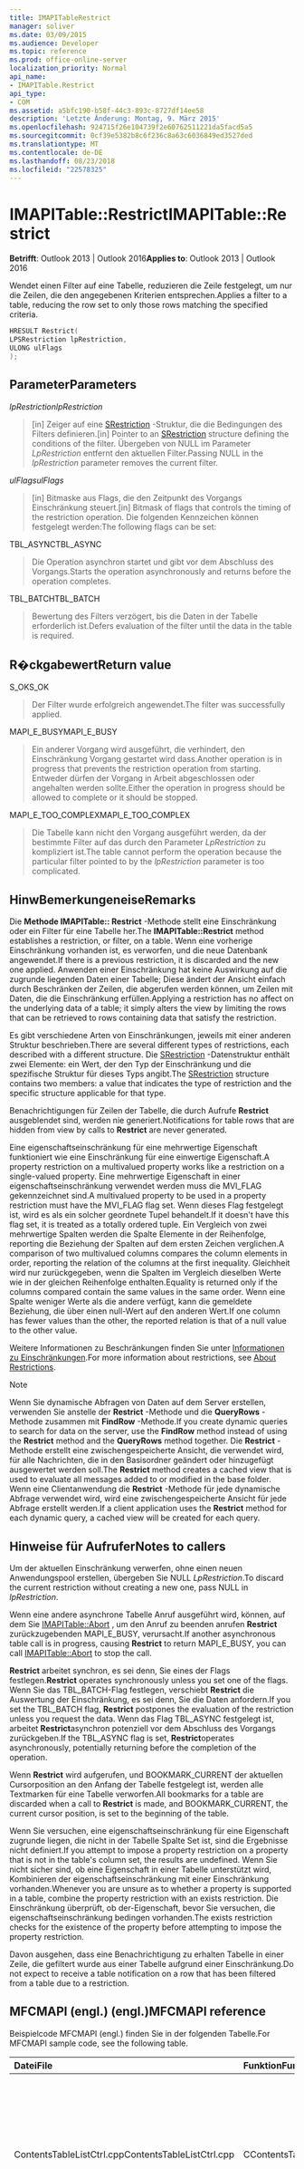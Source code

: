 ```yaml
---
title: IMAPITableRestrict
manager: soliver
ms.date: 03/09/2015
ms.audience: Developer
ms.topic: reference
ms.prod: office-online-server
localization_priority: Normal
api_name:
- IMAPITable.Restrict
api_type:
- COM
ms.assetid: a5bfc190-b58f-44c3-893c-8727df14ee58
description: 'Letzte Änderung: Montag, 9. März 2015'
ms.openlocfilehash: 924715f26e104739f2e60762511221da5facd5a5
ms.sourcegitcommit: 0cf39e5382b8c6f236c8a63c6036849ed3527ded
ms.translationtype: MT
ms.contentlocale: de-DE
ms.lasthandoff: 08/23/2018
ms.locfileid: "22578325"
---
```

# <a name="imapitablerestrict"></a><span data-ttu-id="7dd95-103">IMAPITable::Restrict</span><span class="sxs-lookup"><span data-stu-id="7dd95-103">IMAPITable::Restrict</span></span>

  
  
<span data-ttu-id="7dd95-104">**Betrifft**: Outlook 2013 | Outlook 2016</span><span class="sxs-lookup"><span data-stu-id="7dd95-104">**Applies to**: Outlook 2013 | Outlook 2016</span></span> 
  
<span data-ttu-id="7dd95-105">Wendet einen Filter auf eine Tabelle, reduzieren die Zeile festgelegt, um nur die Zeilen, die den angegebenen Kriterien entsprechen.</span><span class="sxs-lookup"><span data-stu-id="7dd95-105">Applies a filter to a table, reducing the row set to only those rows matching the specified criteria.</span></span>
  
```cpp
HRESULT Restrict(
LPSRestriction lpRestriction,
ULONG ulFlags
);
```

## <a name="parameters"></a><span data-ttu-id="7dd95-106">Parameter</span><span class="sxs-lookup"><span data-stu-id="7dd95-106">Parameters</span></span>

 <span data-ttu-id="7dd95-107">_lpRestriction_</span><span class="sxs-lookup"><span data-stu-id="7dd95-107">_lpRestriction_</span></span>
  
> <span data-ttu-id="7dd95-108">[in] Zeiger auf eine [SRestriction](srestriction.md) -Struktur, die die Bedingungen des Filters definieren.</span><span class="sxs-lookup"><span data-stu-id="7dd95-108">[in] Pointer to an [SRestriction](srestriction.md) structure defining the conditions of the filter.</span></span> <span data-ttu-id="7dd95-109">Übergeben von NULL im Parameter _LpRestriction_ entfernt den aktuellen Filter.</span><span class="sxs-lookup"><span data-stu-id="7dd95-109">Passing NULL in the  _lpRestriction_ parameter removes the current filter.</span></span> 
    
 <span data-ttu-id="7dd95-110">_ulFlags_</span><span class="sxs-lookup"><span data-stu-id="7dd95-110">_ulFlags_</span></span>
  
> <span data-ttu-id="7dd95-111">[in] Bitmaske aus Flags, die den Zeitpunkt des Vorgangs Einschränkung steuert.</span><span class="sxs-lookup"><span data-stu-id="7dd95-111">[in] Bitmask of flags that controls the timing of the restriction operation.</span></span> <span data-ttu-id="7dd95-112">Die folgenden Kennzeichen können festgelegt werden:</span><span class="sxs-lookup"><span data-stu-id="7dd95-112">The following flags can be set:</span></span>
    
<span data-ttu-id="7dd95-113">TBL_ASYNC</span><span class="sxs-lookup"><span data-stu-id="7dd95-113">TBL_ASYNC</span></span> 
  
> <span data-ttu-id="7dd95-114">Die Operation asynchron startet und gibt vor dem Abschluss des Vorgangs.</span><span class="sxs-lookup"><span data-stu-id="7dd95-114">Starts the operation asynchronously and returns before the operation completes.</span></span>
    
<span data-ttu-id="7dd95-115">TBL_BATCH</span><span class="sxs-lookup"><span data-stu-id="7dd95-115">TBL_BATCH</span></span> 
  
> <span data-ttu-id="7dd95-116">Bewertung des Filters verzögert, bis die Daten in der Tabelle erforderlich ist.</span><span class="sxs-lookup"><span data-stu-id="7dd95-116">Defers evaluation of the filter until the data in the table is required.</span></span>
    
## <a name="return-value"></a><span data-ttu-id="7dd95-117">R�ckgabewert</span><span class="sxs-lookup"><span data-stu-id="7dd95-117">Return value</span></span>

<span data-ttu-id="7dd95-118">S_OK</span><span class="sxs-lookup"><span data-stu-id="7dd95-118">S_OK</span></span> 
  
> <span data-ttu-id="7dd95-119">Der Filter wurde erfolgreich angewendet.</span><span class="sxs-lookup"><span data-stu-id="7dd95-119">The filter was successfully applied.</span></span>
    
<span data-ttu-id="7dd95-120">MAPI_E_BUSY</span><span class="sxs-lookup"><span data-stu-id="7dd95-120">MAPI_E_BUSY</span></span> 
  
> <span data-ttu-id="7dd95-121">Ein anderer Vorgang wird ausgeführt, die verhindert, den Einschränkung Vorgang gestartet wird dass.</span><span class="sxs-lookup"><span data-stu-id="7dd95-121">Another operation is in progress that prevents the restriction operation from starting.</span></span> <span data-ttu-id="7dd95-122">Entweder dürfen der Vorgang in Arbeit abgeschlossen oder angehalten werden sollte.</span><span class="sxs-lookup"><span data-stu-id="7dd95-122">Either the operation in progress should be allowed to complete or it should be stopped.</span></span>
    
<span data-ttu-id="7dd95-123">MAPI_E_TOO_COMPLEX</span><span class="sxs-lookup"><span data-stu-id="7dd95-123">MAPI_E_TOO_COMPLEX</span></span> 
  
> <span data-ttu-id="7dd95-124">Die Tabelle kann nicht den Vorgang ausgeführt werden, da der bestimmte Filter auf das durch den Parameter _LpRestriction_ zu kompliziert ist.</span><span class="sxs-lookup"><span data-stu-id="7dd95-124">The table cannot perform the operation because the particular filter pointed to by the  _lpRestriction_ parameter is too complicated.</span></span> 
    
## <a name="remarks"></a><span data-ttu-id="7dd95-125">HinwBemerkungeneise</span><span class="sxs-lookup"><span data-stu-id="7dd95-125">Remarks</span></span>

<span data-ttu-id="7dd95-126">Die **Methode IMAPITable:: Restrict** -Methode stellt eine Einschränkung oder ein Filter für eine Tabelle her.</span><span class="sxs-lookup"><span data-stu-id="7dd95-126">The **IMAPITable::Restrict** method establishes a restriction, or filter, on a table.</span></span> <span data-ttu-id="7dd95-127">Wenn eine vorherige Einschränkung vorhanden ist, es verworfen, und die neue Datenbank angewendet.</span><span class="sxs-lookup"><span data-stu-id="7dd95-127">If there is a previous restriction, it is discarded and the new one applied.</span></span> <span data-ttu-id="7dd95-128">Anwenden einer Einschränkung hat keine Auswirkung auf die zugrunde liegenden Daten einer Tabelle; Diese ändert der Ansicht einfach durch Beschränken der Zeilen, die abgerufen werden können, um Zeilen mit Daten, die die Einschränkung erfüllen.</span><span class="sxs-lookup"><span data-stu-id="7dd95-128">Applying a restriction has no affect on the underlying data of a table; it simply alters the view by limiting the rows that can be retrieved to rows containing data that satisfy the restriction.</span></span> 
  
<span data-ttu-id="7dd95-129">Es gibt verschiedene Arten von Einschränkungen, jeweils mit einer anderen Struktur beschrieben.</span><span class="sxs-lookup"><span data-stu-id="7dd95-129">There are several different types of restrictions, each described with a different structure.</span></span> <span data-ttu-id="7dd95-130">Die [SRestriction](srestriction.md) -Datenstruktur enthält zwei Elemente: ein Wert, der den Typ der Einschränkung und die spezifische Struktur für dieses Typs angibt.</span><span class="sxs-lookup"><span data-stu-id="7dd95-130">The [SRestriction](srestriction.md) structure contains two members: a value that indicates the type of restriction and the specific structure applicable for that type.</span></span> 
  
<span data-ttu-id="7dd95-131">Benachrichtigungen für Zeilen der Tabelle, die durch Aufrufe **Restrict** ausgeblendet sind, werden nie generiert.</span><span class="sxs-lookup"><span data-stu-id="7dd95-131">Notifications for table rows that are hidden from view by calls to **Restrict** are never generated.</span></span> 
  
<span data-ttu-id="7dd95-132">Eine eigenschaftseinschränkung für eine mehrwertige Eigenschaft funktioniert wie eine Einschränkung für eine einwertige Eigenschaft.</span><span class="sxs-lookup"><span data-stu-id="7dd95-132">A property restriction on a multivalued property works like a restriction on a single-valued property.</span></span> <span data-ttu-id="7dd95-133">Eine mehrwertige Eigenschaft in einer eigenschaftseinschränkung verwendet werden muss die MVI_FLAG gekennzeichnet sind.</span><span class="sxs-lookup"><span data-stu-id="7dd95-133">A multivalued property to be used in a property restriction must have the MVI_FLAG flag set.</span></span> <span data-ttu-id="7dd95-134">Wenn dieses Flag festgelegt ist, wird es als ein solcher geordnete Tupel behandelt.</span><span class="sxs-lookup"><span data-stu-id="7dd95-134">If it doesn't have this flag set, it is treated as a totally ordered tuple.</span></span> <span data-ttu-id="7dd95-135">Ein Vergleich von zwei mehrwertige Spalten werden die Spalte Elemente in der Reihenfolge, reporting die Beziehung der Spalten auf dem ersten Zeichen verglichen.</span><span class="sxs-lookup"><span data-stu-id="7dd95-135">A comparison of two multivalued columns compares the column elements in order, reporting the relation of the columns at the first inequality.</span></span> <span data-ttu-id="7dd95-136">Gleichheit wird nur zurückgegeben, wenn die Spalten im Vergleich dieselben Werte wie in der gleichen Reihenfolge enthalten.</span><span class="sxs-lookup"><span data-stu-id="7dd95-136">Equality is returned only if the columns compared contain the same values in the same order.</span></span> <span data-ttu-id="7dd95-137">Wenn eine Spalte weniger Werte als die andere verfügt, kann die gemeldete Beziehung, die über einen null-Wert auf den anderen Wert.</span><span class="sxs-lookup"><span data-stu-id="7dd95-137">If one column has fewer values than the other, the reported relation is that of a null value to the other value.</span></span>
  
<span data-ttu-id="7dd95-138">Weitere Informationen zu Beschränkungen finden Sie unter [Informationen zu Einschränkungen](about-restrictions.md).</span><span class="sxs-lookup"><span data-stu-id="7dd95-138">For more information about restrictions, see [About Restrictions](about-restrictions.md).</span></span>
  
> [!NOTE]
> <span data-ttu-id="7dd95-139">Wenn Sie dynamische Abfragen von Daten auf dem Server erstellen, verwenden Sie anstelle der **Restrict** -Methode und die **QueryRows** -Methode zusammen mit **FindRow** -Methode.</span><span class="sxs-lookup"><span data-stu-id="7dd95-139">If you create dynamic queries to search for data on the server, use the **FindRow** method instead of using the **Restrict** method and the **QueryRows** method together.</span></span> <span data-ttu-id="7dd95-140">Die **Restrict** -Methode erstellt eine zwischengespeicherte Ansicht, die verwendet wird, für alle Nachrichten, die in den Basisordner geändert oder hinzugefügt ausgewertet werden soll.</span><span class="sxs-lookup"><span data-stu-id="7dd95-140">The **Restrict** method creates a cached view that is used to evaluate all messages added to or modified in the base folder.</span></span> <span data-ttu-id="7dd95-141">Wenn eine Clientanwendung die **Restrict** -Methode für jede dynamische Abfrage verwendet wird, wird eine zwischengespeicherte Ansicht für jede Abfrage erstellt werden.</span><span class="sxs-lookup"><span data-stu-id="7dd95-141">If a client application uses the **Restrict** method for each dynamic query, a cached view will be created for each query.</span></span> 
  
## <a name="notes-to-callers"></a><span data-ttu-id="7dd95-142">Hinweise für Aufrufer</span><span class="sxs-lookup"><span data-stu-id="7dd95-142">Notes to callers</span></span>

<span data-ttu-id="7dd95-143">Um der aktuellen Einschränkung verwerfen, ohne einen neuen Anwendungspool erstellen, übergeben Sie NULL _LpRestriction_.</span><span class="sxs-lookup"><span data-stu-id="7dd95-143">To discard the current restriction without creating a new one, pass NULL in  _lpRestriction_.</span></span>
  
<span data-ttu-id="7dd95-144">Wenn eine andere asynchrone Tabelle Anruf ausgeführt wird, können, auf dem Sie [IMAPITable::Abort](imapitable-abort.md) , um den Anruf zu beenden anrufen **Restrict** zurückzugebenden MAPI_E_BUSY, verursacht.</span><span class="sxs-lookup"><span data-stu-id="7dd95-144">If another asynchronous table call is in progress, causing **Restrict** to return MAPI_E_BUSY, you can call [IMAPITable::Abort](imapitable-abort.md) to stop the call.</span></span> 
  
 <span data-ttu-id="7dd95-145">**Restrict** arbeitet synchron, es sei denn, Sie eines der Flags festlegen.</span><span class="sxs-lookup"><span data-stu-id="7dd95-145">**Restrict** operates synchronously unless you set one of the flags.</span></span> <span data-ttu-id="7dd95-146">Wenn Sie das TBL_BATCH-Flag festlegen, verschiebt **Restrict** die Auswertung der Einschränkung, es sei denn, Sie die Daten anfordern.</span><span class="sxs-lookup"><span data-stu-id="7dd95-146">If you set the TBL_BATCH flag, **Restrict** postpones the evaluation of the restriction unless you request the data.</span></span> <span data-ttu-id="7dd95-147">Wenn das Flag TBL_ASYNC festgelegt ist, arbeitet **Restrict**asynchron potenziell vor dem Abschluss des Vorgangs zurückgeben.</span><span class="sxs-lookup"><span data-stu-id="7dd95-147">If the TBL_ASYNC flag is set, **Restrict**operates asynchronously, potentially returning before the completion of the operation.</span></span>
  
<span data-ttu-id="7dd95-148">Wenn **Restrict** wird aufgerufen, und BOOKMARK_CURRENT der aktuellen Cursorposition an den Anfang der Tabelle festgelegt ist, werden alle Textmarken für eine Tabelle verworfen.</span><span class="sxs-lookup"><span data-stu-id="7dd95-148">All bookmarks for a table are discarded when a call to **Restrict** is made, and BOOKMARK_CURRENT, the current cursor position, is set to the beginning of the table.</span></span> 
  
<span data-ttu-id="7dd95-149">Wenn Sie versuchen, eine eigenschaftseinschränkung für eine Eigenschaft zugrunde liegen, die nicht in der Tabelle Spalte Set ist, sind die Ergebnisse nicht definiert.</span><span class="sxs-lookup"><span data-stu-id="7dd95-149">If you attempt to impose a property restriction on a property that is not in the table's column set, the results are undefined.</span></span> <span data-ttu-id="7dd95-150">Wenn Sie nicht sicher sind, ob eine Eigenschaft in einer Tabelle unterstützt wird, Kombinieren der eigenschaftseinschränkung mit einer Einschränkung vorhanden.</span><span class="sxs-lookup"><span data-stu-id="7dd95-150">Whenever you are unsure as to whether a property is supported in a table, combine the property restriction with an exists restriction.</span></span> <span data-ttu-id="7dd95-151">Die Einschränkung überprüft, ob der-Eigenschaft, bevor Sie versuchen, die eigenschaftseinschränkung bedingen vorhanden.</span><span class="sxs-lookup"><span data-stu-id="7dd95-151">The exists restriction checks for the existence of the property before attempting to impose the property restriction.</span></span> 
  
<span data-ttu-id="7dd95-152">Davon ausgehen, dass eine Benachrichtigung zu erhalten Tabelle in einer Zeile, die gefiltert wurde aus einer Tabelle aufgrund einer Einschränkung.</span><span class="sxs-lookup"><span data-stu-id="7dd95-152">Do not expect to receive a table notification on a row that has been filtered from a table due to a restriction.</span></span>
  
## <a name="mfcmapi-reference"></a><span data-ttu-id="7dd95-153">MFCMAPI (engl.) (engl.)</span><span class="sxs-lookup"><span data-stu-id="7dd95-153">MFCMAPI reference</span></span>

<span data-ttu-id="7dd95-154">Beispielcode MFCMAPI (engl.) finden Sie in der folgenden Tabelle.</span><span class="sxs-lookup"><span data-stu-id="7dd95-154">For MFCMAPI sample code, see the following table.</span></span>
  
|<span data-ttu-id="7dd95-155">**Datei**</span><span class="sxs-lookup"><span data-stu-id="7dd95-155">**File**</span></span>|<span data-ttu-id="7dd95-156">**Funktion**</span><span class="sxs-lookup"><span data-stu-id="7dd95-156">**Function**</span></span>|<span data-ttu-id="7dd95-157">**Comment**</span><span class="sxs-lookup"><span data-stu-id="7dd95-157">**Comment**</span></span>|
|:-----|:-----|:-----|
|<span data-ttu-id="7dd95-158">ContentsTableListCtrl.cpp</span><span class="sxs-lookup"><span data-stu-id="7dd95-158">ContentsTableListCtrl.cpp</span></span>  <br/> |<span data-ttu-id="7dd95-159">CContentsTableListCtrl::ApplyRestriction</span><span class="sxs-lookup"><span data-stu-id="7dd95-159">CContentsTableListCtrl::ApplyRestriction</span></span>  <br/> |<span data-ttu-id="7dd95-160">MFCMAPI (engl.) verwendet die **Methode IMAPITable:: Restrict** -Methode, um eine Einschränkung für eine Tabelle festgelegt.</span><span class="sxs-lookup"><span data-stu-id="7dd95-160">MFCMAPI uses the **IMAPITable::Restrict** method to set a restriction on a table.</span></span>  <br/> |
   
## <a name="see-also"></a><span data-ttu-id="7dd95-161">Siehe auch</span><span class="sxs-lookup"><span data-stu-id="7dd95-161">See also</span></span>



[<span data-ttu-id="7dd95-162">IMAPITable::Abort</span><span class="sxs-lookup"><span data-stu-id="7dd95-162">IMAPITable::Abort</span></span>](imapitable-abort.md)
  
[<span data-ttu-id="7dd95-163">IMAPITable::FindRow</span><span class="sxs-lookup"><span data-stu-id="7dd95-163">IMAPITable::FindRow</span></span>](imapitable-findrow.md)
  
[<span data-ttu-id="7dd95-164">IMAPITable::GetRowCount</span><span class="sxs-lookup"><span data-stu-id="7dd95-164">IMAPITable::GetRowCount</span></span>](imapitable-getrowcount.md)
  
[<span data-ttu-id="7dd95-165">IMAPITable::QueryRows</span><span class="sxs-lookup"><span data-stu-id="7dd95-165">IMAPITable::QueryRows</span></span>](imapitable-queryrows.md)
  
[<span data-ttu-id="7dd95-166">SPropertyRestriction</span><span class="sxs-lookup"><span data-stu-id="7dd95-166">SPropertyRestriction</span></span>](spropertyrestriction.md)
  
[<span data-ttu-id="7dd95-167">IMAPITable : IUnknown</span><span class="sxs-lookup"><span data-stu-id="7dd95-167">IMAPITable : IUnknown</span></span>](imapitableiunknown.md)


[<span data-ttu-id="7dd95-168">MFCMAPI (engl.) als ein Codebeispiel</span><span class="sxs-lookup"><span data-stu-id="7dd95-168">MFCMAPI as a Code Sample</span></span>](mfcmapi-as-a-code-sample.md)


